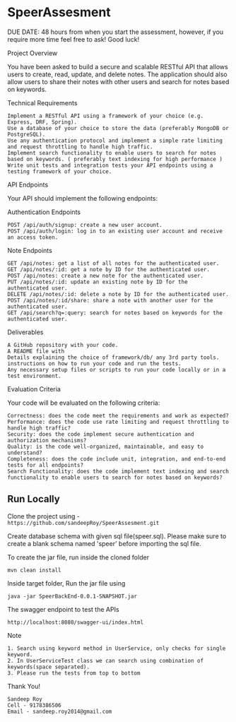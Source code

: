 # SpeerAssesment

DUE DATE: 48 hours from when you start the assessment, however, if you require more time feel free to ask! Good luck!


Project Overview

You have been asked to build a secure and scalable RESTful API that allows users to create, read, update, and delete notes. The application should also allow users to share their notes with other users and search for notes based on keywords.


Technical Requirements

    Implement a RESTful API using a framework of your choice (e.g. Express, DRF, Spring).
    Use a database of your choice to store the data (preferably MongoDB or PostgreSQL).
    Use any authentication protocol and implement a simple rate limiting and request throttling to handle high traffic.
    Implement search functionality to enable users to search for notes based on keywords. ( preferably text indexing for high performance )
    Write unit tests and integration tests your API endpoints using a testing framework of your choice.


API Endpoints

Your API should implement the following endpoints:

Authentication Endpoints

    POST /api/auth/signup: create a new user account.
    POST /api/auth/login: log in to an existing user account and receive an access token.

Note Endpoints

    GET /api/notes: get a list of all notes for the authenticated user.
    GET /api/notes/:id: get a note by ID for the authenticated user.
    POST /api/notes: create a new note for the authenticated user.
    PUT /api/notes/:id: update an existing note by ID for the authenticated user.
    DELETE /api/notes/:id: delete a note by ID for the authenticated user.
    POST /api/notes/:id/share: share a note with another user for the authenticated user.
    GET /api/search?q=:query: search for notes based on keywords for the authenticated user.


Deliverables

    A GitHub repository with your code.
    A README file with
    Details explaining the choice of framework/db/ any 3rd party tools.
    instructions on how to run your code and run the tests.
    Any necessary setup files or scripts to run your code locally or in a test environment.


Evaluation Criteria

Your code will be evaluated on the following criteria:

    Correctness: does the code meet the requirements and work as expected?
    Performance: does the code use rate limiting and request throttling to handle high traffic?
    Security: does the code implement secure authentication and authorization mechanisms?
    Quality: is the code well-organized, maintainable, and easy to understand?
    Completeness: does the code include unit, integration, and end-to-end tests for all endpoints?
    Search Functionality: does the code implement text indexing and search functionality to enable users to search for notes based on keywords?


## Run Locally

Clone the project using - ```https://github.com/sandeepRoy/SpeerAssesment.git```

Create database schema with given sql file(speer.sql).
Please make sure to create a blank schema named 'speer' before importing the sql file.

To create the jar file, run inside the cloned folder
 
```
mvn clean install

```
Inside target folder, Run the jar file using

```
java -jar SpeerBackEnd-0.0.1-SNAPSHOT.jar

```

The swagger endpoint to test the APIs

```http://localhost:8080/swagger-ui/index.html```

Note

```
1. Search using keyword method in UserService, only checks for single keyword. 
2. In UserServiceTest class we can search using combination of keywords(space separated).
3. Please run the tests from top to bottom
```

Thank You!

```
Sandeep Roy
Cell - 9178386506
Email - sandeep.roy2014@gmail.com
```
